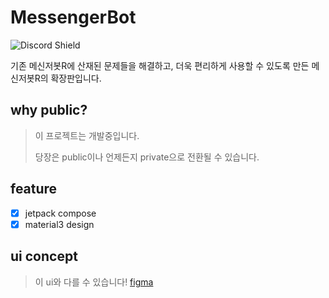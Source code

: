 # MessengerBot
![Discord Shield](https://discordapp.com/api/guilds/1183425439662866493/widget.png)

기존 메신저봇R에 산재된 문제들을 해결하고, 더욱 편리하게 사용할 수 있도록 만든 메신저봇R의 확장판입니다.

## why public?
> 이 프로젝트는 개발중입니다.
> 
> 당장은 public이나 언제든지 private으로 전환될 수 있습니다.

## feature
- [x] jetpack compose
- [x] material3 design

## ui concept
> 이 ui와 다를 수 있습니다!
[figma](https://www.figma.com/file/8mDTNn0OliFy8NDA3eJCru/renewal-messengerbot?type=design&node-id=54696%3A66&mode=dev)